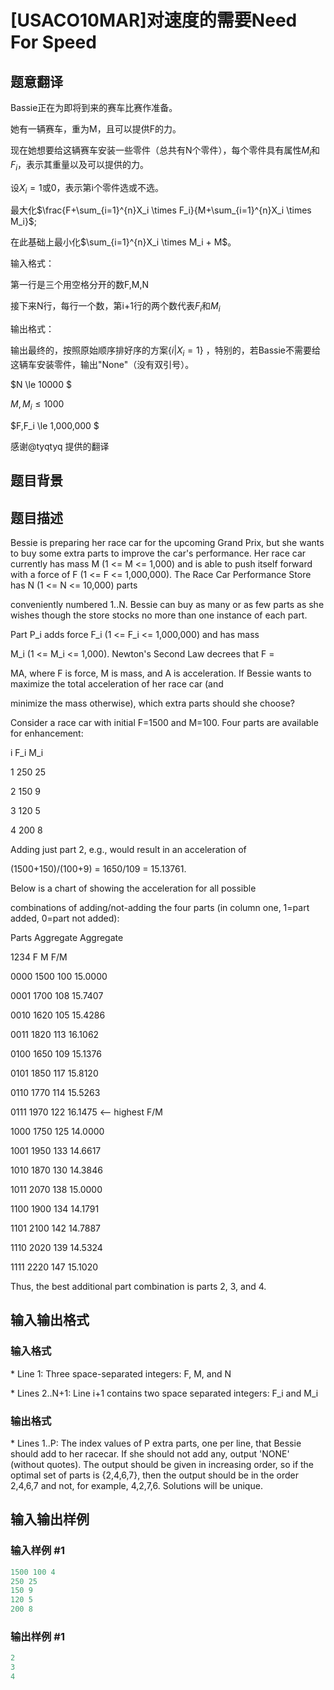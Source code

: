 # [USACO10MAR]对速度的需要Need For Speed

## 题意翻译

Bassie正在为即将到来的赛车比赛作准备。

她有一辆赛车，重为M，且可以提供F的力。

现在她想要给这辆赛车安装一些零件（总共有N个零件），每个零件具有属性$M_i$和$F_i$，表示其重量以及可以提供的力。

设$X_i = 1\text{或}0$，表示第i个零件选或不选。

最大化$\frac{F+\sum_{i=1}^{n}X_i \times F_i}{M+\sum_{i=1}^{n}X_i \times M_i}$;

在此基础上最小化$\sum_{i=1}^{n}X_i \times M_i + M$。

输入格式：

第一行是三个用空格分开的数F,M,N

接下来N行，每行一个数，第i+1行的两个数代表$F_i$和$M_i$

输出格式：

输出最终的，按照原始顺序排好序的方案$\{i | X_i = 1\}$ ，特别的，若Bassie不需要给这辆车安装零件，输出"None"（没有双引号）。

$N \le 10000 $

$M,M_i\le1000$

$F,F_i \le 1,000,000 $

感谢@tyqtyq 提供的翻译

## 题目背景

## 题目描述

Bessie is preparing her race car for the upcoming Grand Prix, but she wants to buy some extra parts to improve the car's performance. Her race car currently has mass M (1 <= M <= 1,000) and is able to push itself forward with a force of F (1 <= F <= 1,000,000). The Race Car Performance Store has N (1 <= N <= 10,000) parts

conveniently numbered 1..N. Bessie can buy as many or as few parts as she wishes though the store stocks no more than one instance of each part.

Part P\_i adds force F\_i (1 <= F\_i <= 1,000,000) and has mass

M\_i (1 <= M\_i <= 1,000). Newton's Second Law decrees that F =

MA, where F is force, M is mass, and A is acceleration. If Bessie wants to maximize the total acceleration of her race car (and

minimize the mass otherwise), which extra parts should she choose?

Consider a race car with initial F=1500 and M=100. Four parts are available for enhancement:

i F\_i M\_i

1 250 25

2 150 9

3 120 5

4 200 8

Adding just part 2, e.g., would result in an acceleration of

(1500+150)/(100+9) = 1650/109 = 15.13761.

Below is a chart of showing the acceleration for all possible

combinations of adding/not-adding the four parts (in column one, 1=part added, 0=part not added):

Parts Aggregate Aggregate

1234 F M F/M

0000 1500 100 15.0000

0001 1700 108 15.7407

0010 1620 105 15.4286

0011 1820 113 16.1062

0100 1650 109 15.1376

0101 1850 117 15.8120

0110 1770 114 15.5263

0111 1970 122 16.1475 <-- highest F/M

1000 1750 125 14.0000

1001 1950 133 14.6617

1010 1870 130 14.3846

1011 2070 138 15.0000

1100 1900 134 14.1791

1101 2100 142 14.7887

1110 2020 139 14.5324

1111 2220 147 15.1020

Thus, the best additional part combination is parts 2, 3, and 4.

## 输入输出格式

### 输入格式

\* Line 1: Three space-separated integers: F, M, and N

\* Lines 2..N+1: Line i+1 contains two space separated integers: F\_i and M\_i

### 输出格式

\* Lines 1..P: The index values of P extra parts, one per line, that Bessie should add to her racecar. If she should not add any, output 'NONE' (without quotes). The output should be given in increasing order, so if the optimal set of parts is {2,4,6,7}, then the output should be in the order 2,4,6,7 and not, for example, 4,2,7,6. Solutions will be unique.

## 输入输出样例

### 输入样例 #1

```cpp
1500 100 4 
250 25 
150 9 
120 5 
200 8 

```
### 输出样例 #1

```cpp
2 
3 
4 

```
